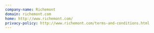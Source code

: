 ```yaml
---
company-name: Richemont
domain: richemont.com
home: http://www.richemont.com/
privacy-policy: http://www.richemont.com/terms-and-conditions.html
---
```




